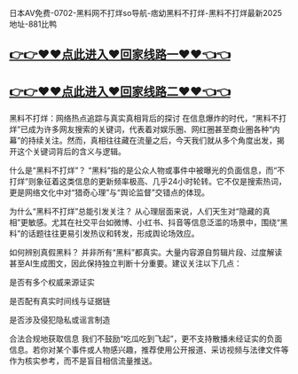 日本AV免费-0702-黑料网不打烊so导航-痞幼黑料不打烊-黑料不打烊最新2025地址-881比鸭

## [👉👉♥♥点此进入♥回家线路一♥♥👈👈](https://unpkg.com/182-7run/index.html)
## [👉👉♥♥点此进入♥回家线路二♥♥👈👈](https://unpkg.com/182-4run/index.html)

黑料不打烊：网络热点追踪与真实真相背后的探讨
在信息爆炸的时代，“黑料不打烊”已成为许多网友搜索的关键词，代表着对娱乐圈、网红圈甚至商业圈各种“内幕”的持续关注。然而，真相往往藏在流量之后，今天我们就从多个角度出发，揭开这个关键词背后的含义与逻辑。

什么是“黑料不打烊”？
“黑料”指的是公众人物或事件中被曝光的负面信息，而“不打烊”则象征着这类信息的更新频率极高、几乎24小时轮转。它不仅是搜索热词，更是网络文化中对“猎奇心理”与“舆论监督”交错点的体现。

为什么“黑料不打烊”总能引发关注？
从心理层面来说，人们天生对“隐藏的真相”更敏感。尤其在社交平台如微博、小红书、抖音等信息泛滥的场景中，围绕“黑料”的话题往往更易引发热议和转发，形成舆论场效应。

如何辨别真假黑料？
并非所有“黑料”都真实。大量内容源自剪辑片段、过度解读甚至AI生成图文，因此保持独立判断十分重要。建议关注以下几点：

是否有多个权威来源证实

是否配有真实时间线与证据链

是否涉及侵犯隐私或谣言制造

合法合规地获取信息
我们不鼓励“吃瓜吃到飞起”，更不支持散播未经证实的负面信息。若你对某个事件或人物感兴趣，推荐使用公开报道、采访视频与法律文件等作为核实参考，而不是盲目相信流量推送。

